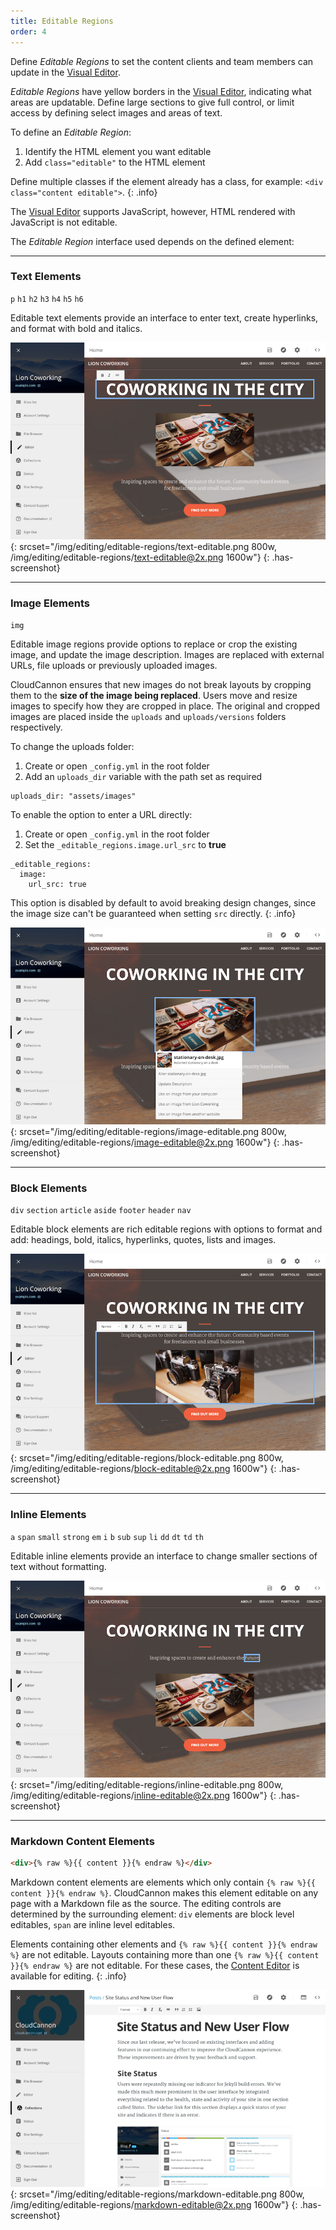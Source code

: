 ```yaml
---
title: Editable Regions
order: 4
---
```


Define *Editable Regions* to set the content clients and team members can update in the [Visual Editor](/editing/visual-editor/).

*Editable Regions* have yellow borders in the [Visual Editor](/editing/visual-editor/), indicating what areas are updatable. Define large sections to give full control, or limit access by defining select images and areas of text.

To define an *Editable Region*:

1. Identify the HTML element you want editable
2. Add `class="editable"` to the HTML element

Define multiple classes if the element already has a class, for example: `<div class="content editable">`.
{: .info}

The [Visual Editor](/editing/visual-editor/) supports JavaScript, however, HTML rendered with JavaScript is not editable.

The *Editable Region* interface used depends on the defined element:

---

### Text Elements

`p` `h1` `h2` `h3` `h4` `h5` `h6`

Editable text elements provide an interface to enter text, create hyperlinks, and format with bold and italics.

![Text editable region in the Visual Editor](/img/editing/editable-regions/text-editable.png){: srcset="/img/editing/editable-regions/text-editable.png 800w, /img/editing/editable-regions/text-editable@2x.png 1600w"}
{: .has-screenshot}

---

### Image Elements

`img`

Editable image regions provide options to replace or crop the existing image, and update the image description. Images are replaced with external URLs, file uploads or previously uploaded images.

CloudCannon ensures that new images do not break layouts by cropping them to the **size of the image being replaced**. Users move and resize images to specify how they are cropped in place. The original and cropped images are placed inside the `uploads` and `uploads/versions` folders respectively.

To change the uploads folder:

1. Create or open `_config.yml` in the root folder
2. Add an `uploads_dir` variable with the path set as required

~~~
uploads_dir: "assets/images"
~~~

To enable the option to enter a URL directly:

1. Create or open `_config.yml` in the root folder
2. Set the `_editable_regions.image.url_src` to **true**

~~~
_editable_regions:
  image:
    url_src: true
~~~

This option is disabled by default to avoid breaking design changes, since the image size can't be guaranteed when setting `src` directly.
{: .info}

![Image editable region in the Visual Editor](/img/editing/editable-regions/image-editable.png){: srcset="/img/editing/editable-regions/image-editable.png 800w, /img/editing/editable-regions/image-editable@2x.png 1600w"}
{: .has-screenshot}

---

### Block Elements

`div` `section` `article` `aside` `footer` `header` `nav`

Editable block elements are rich editable regions with options to format and add: headings, bold, italics, hyperlinks, quotes, lists and images.

![Block editable region in the Visual Editor](/img/editing/editable-regions/block-editable.png){: srcset="/img/editing/editable-regions/block-editable.png 800w, /img/editing/editable-regions/block-editable@2x.png 1600w"}
{: .has-screenshot}

---

### Inline Elements

`a` `span` `small` `strong` `em` `i` `b` `sub` `sup` `li` `dd` `dt` `td` `th`

Editable inline elements provide an interface to change smaller sections of text without formatting.

![Inline editable region in the Visual Editor](/img/editing/editable-regions/inline-editable.png){: srcset="/img/editing/editable-regions/inline-editable.png 800w, /img/editing/editable-regions/inline-editable@2x.png 1600w"}
{: .has-screenshot}

---

### Markdown Content Elements

~~~html
<div>{% raw %}{{ content }}{% endraw %}</div>
~~~

Markdown content elements are elements which only contain `{% raw %}{{ content }}{% endraw %}`. CloudCannon makes this element editable on any page with a Markdown file as the source. The editing controls are determined by the surrounding element: `div` elements are block level editables, `span` are inline level editables.

Elements containing other elements and `{% raw %}{{ content }}{% endraw %}` are not editable. Layouts containing more than one `{% raw %}{{ content }}{% endraw %}` are not editable. For these cases, the [Content Editor](/editing/content-editor/) is available for editing.
{: .info}

![Markdown content region editable in the Visual Editor](/img/editing/editable-regions/markdown-editable.png){: srcset="/img/editing/editable-regions/markdown-editable.png 800w, /img/editing/editable-regions/markdown-editable@2x.png 1600w"}
{: .has-screenshot}
